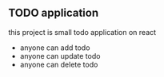 ## TODO application
this project is small todo application on react
- anyone can add todo
- anyone can update todo
- anyone can delete todo